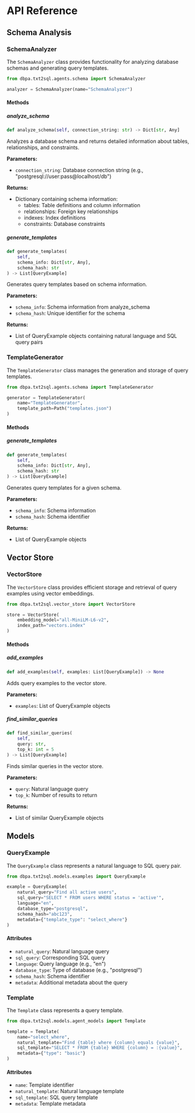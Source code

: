 # API Reference

## Schema Analysis

### SchemaAnalyzer

The `SchemaAnalyzer` class provides functionality for analyzing database schemas and generating query templates.

```python
from dbpa.txt2sql.agents.schema import SchemaAnalyzer

analyzer = SchemaAnalyzer(name="SchemaAnalyzer")
```

#### Methods

##### analyze_schema
```python
def analyze_schema(self, connection_string: str) -> Dict[str, Any]
```
Analyzes a database schema and returns detailed information about tables, relationships, and constraints.

**Parameters:**
- `connection_string`: Database connection string (e.g., "postgresql://user:pass@localhost/db")

**Returns:**
- Dictionary containing schema information:
  - tables: Table definitions and column information
  - relationships: Foreign key relationships
  - indexes: Index definitions
  - constraints: Database constraints

##### generate_templates
```python
def generate_templates(
    self,
    schema_info: Dict[str, Any],
    schema_hash: str
) -> List[QueryExample]
```
Generates query templates based on schema information.

**Parameters:**
- `schema_info`: Schema information from analyze_schema
- `schema_hash`: Unique identifier for the schema

**Returns:**
- List of QueryExample objects containing natural language and SQL query pairs

### TemplateGenerator

The `TemplateGenerator` class manages the generation and storage of query templates.

```python
from dbpa.txt2sql.agents.schema import TemplateGenerator

generator = TemplateGenerator(
    name="TemplateGenerator",
    template_path=Path("templates.json")
)
```

#### Methods

##### generate_templates
```python
def generate_templates(
    self,
    schema_info: Dict[str, Any],
    schema_hash: str
) -> List[QueryExample]
```
Generates query templates for a given schema.

**Parameters:**
- `schema_info`: Schema information
- `schema_hash`: Schema identifier

**Returns:**
- List of QueryExample objects

## Vector Store

### VectorStore

The `VectorStore` class provides efficient storage and retrieval of query examples using vector embeddings.

```python
from dbpa.txt2sql.vector_store import VectorStore

store = VectorStore(
    embedding_model="all-MiniLM-L6-v2",
    index_path="vectors.index"
)
```

#### Methods

##### add_examples
```python
def add_examples(self, examples: List[QueryExample]) -> None
```
Adds query examples to the vector store.

**Parameters:**
- `examples`: List of QueryExample objects

##### find_similar_queries
```python
def find_similar_queries(
    self,
    query: str,
    top_k: int = 5
) -> List[QueryExample]
```
Finds similar queries in the vector store.

**Parameters:**
- `query`: Natural language query
- `top_k`: Number of results to return

**Returns:**
- List of similar QueryExample objects

## Models

### QueryExample

The `QueryExample` class represents a natural language to SQL query pair.

```python
from dbpa.txt2sql.models.examples import QueryExample

example = QueryExample(
    natural_query="Find all active users",
    sql_query="SELECT * FROM users WHERE status = 'active'",
    language="en",
    database_type="postgresql",
    schema_hash="abc123",
    metadata={"template_type": "select_where"}
)
```

#### Attributes

- `natural_query`: Natural language query
- `sql_query`: Corresponding SQL query
- `language`: Query language (e.g., "en")
- `database_type`: Type of database (e.g., "postgresql")
- `schema_hash`: Schema identifier
- `metadata`: Additional metadata about the query

### Template

The `Template` class represents a query template.

```python
from dbpa.txt2sql.models.agent_models import Template

template = Template(
    name="select_where",
    natural_template="Find {table} where {column} equals {value}",
    sql_template="SELECT * FROM {table} WHERE {column} = :{value}",
    metadata={"type": "basic"}
)
```

#### Attributes

- `name`: Template identifier
- `natural_template`: Natural language template
- `sql_template`: SQL query template
- `metadata`: Template metadata
